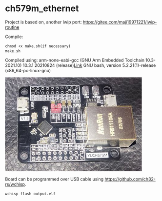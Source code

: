 # ch579m_ethernet

Project is based on, another lwip port: https://gitee.com/maji19971221/lwip-routine


Compile:
```
chmod +x make.sh(if necessary)
make.sh
```

Compiled using:
arm-none-eabi-gcc (GNU Arm Embedded Toolchain 10.3-2021.10) 10.3.1 20210824 (release)[Link](https://developer.arm.com/-/media/Files/downloads/gnu-rm/10.3-2021.10/gcc-arm-none-eabi-10.3-2021.10-x86_64-linux.tar.bz2?rev=78196d3461ba4c9089a67b5f33edf82a&hash=5631ACEF1F8F237389F14B41566964EC)
GNU bash, version 5.2.21(1)-release (x86_64-pc-linux-gnu)

![alt text](https://github.com/mztulip/ch579m_ledBlink_gcc/blob/main/eval.png?raw=true)

Board can be programmed over USB cable using https://github.com/ch32-rs/wchisp.
```
wchisp flash output.elf
```